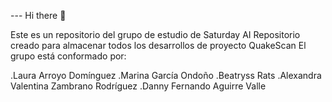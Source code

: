 --- Hi there 👋



Este es un repositorio del grupo de estudio de Saturday AI
Repositorio creado para almacenar todos los desarrollos de proyecto QuakeScan
El grupo está conformado por:

.Laura Arroyo Domínguez
.Marina García Ondoño
.Beatryss Rats
.Alexandra Valentina Zambrano Rodríguez
.Danny Fernando Aguirre Valle


<!---
QuakeScan/QuakeScan is a ✨ special ✨ repository because its `README.md` (this file) appears on your GitHub profile.
You can click the Preview link to take a look at your changes.
--->
